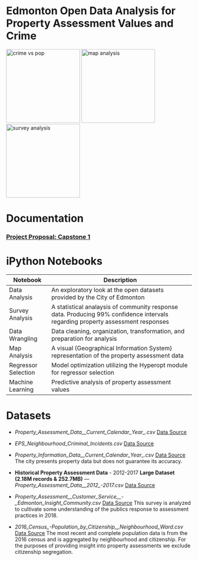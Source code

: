 # Edmonton Open Data Analysis for Property Assessment Values and Crime
<div>
  <img src="https://s3-us-west-2.amazonaws.com/schellenbergers3bucket/crime+vs+population.png" alt="crime vs pop" height="200"> <img src="https://s3-us-west-2.amazonaws.com/schellenbergers3bucket/map-analysis.png" alt="map analysis" height="200"> <img src="https://s3-us-west-2.amazonaws.com/schellenbergers3bucket/survey-responses.png" alt="survey analysis" height="200">
</div>

# Documentation

### [Project Proposal: Capstone 1](https://docs.google.com/document/d/1qs64wmLrV34E9YbAemrvvMxOk4ypyoNi5NLC1S6DeZQ/edit?usp=sharing)

# iPython Notebooks
Notebook | Description
-------- | -----------
Data Analysis | An exploratory look at the open datasets provided by the City of Edmonton
Survey Analysis | A statistical analaysis of community response data. Producing 99% confidence intervals regarding property assessment responses 
Data Wrangling | Data cleaning, organization, transformation, and preparation for analysis
Map Analysis | A visual (Geographical Information System) representation of the property assessment data
Regressor Selection | Model optimization utilizing the Hyperopt module for regressor selection
Machine Learning | Predictive analysis of property assessment values

# Datasets
  - *Property_Assessment_Data__Current_Calendar_Year_.csv* [Data Source](https://data.edmonton.ca/City-Administration/Property-Assessment-Data-Current-Calendar-Year-/q7d6-ambg)

  - *EPS_Neighbourhood_Criminal_Incidents.csv* [Data Source](https://dashboard.edmonton.ca/dataset/EPS-Neighbourhood-Criminal-Incidents/xthe-mnvi)

  - *Property_Information_Data__Current_Calendar_Year_.csv* [Data Source](https://data.edmonton.ca/City-Administration/Property-Information-Data-Current-Calendar-Year-/dkk9-cj3x) The city presents property data but does not guarantee its accuracy.

  - **Historical Property Assessment Data** - 2012-2017 **Large Dataset \(2.18M records & 252.7MB\)** — *Property_Assessment_Data__2012_-_2017_.csv* [Data Source](https://data.edmonton.ca/City-Administration/Property-Assessment-Data-2012-2017-/qi6a-xuwt)

  - *Property_Assessment__Customer_Service__-_Edmonton_Insight_Community.csv* [Data Source](https://data.edmonton.ca/Surveys/Property-Assessment-Customer-Service-Edmonton-Insi/x9sw-zhhj) This survey is analyzed to cultivate some understanding of the publics response to assessment practices in 2018.
  
  - *2016_Census_-_Population_by_Citizenship__Neighbourhood_Ward_.csv* [Data Source](https://data.edmonton.ca/Census/2016-Census-Population-by-Citizenship-Neighbourhoo/2g4b-ti2n) The most recent and complete population data is from the 2016 census and is aggregated by neighbourhood and citizenship. For the purposes of providing insight into property assessments we exclude citizenship segregation.
  
